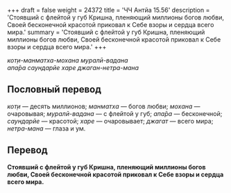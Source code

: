 +++
draft = false
weight = 24372
title = 'ЧЧ Антйа 15.56'
description = 'Стоявший с флейтой у губ Кришна, пленяющий миллионы богов любви, Своей бесконечной красотой приковал к Себе взоры и сердца всего мира.'
summary = 'Стоявший с флейтой у губ Кришна, пленяющий миллионы богов любви, Своей бесконечной красотой приковал к Себе взоры и сердца всего мира.'
+++

_кот̣и-манматха-мохана муралӣ-вадана  
апа̄ра саундарйе харе джаган-нетра-мана_

## Пословный перевод

_кот̣и_ — десять миллионов; _манматха_ — богов любви; _мохана_ — очаровывая; _муралӣ_\-_вадана_ — с флейтой у губ; _апа̄ра_ — бесконечной; _саундарйе_ — красотой; _харе_ — очаровывает; _джагат_ — всего мира; _нетра_\-_мана_ — глаза и ум.

## Перевод

**Стоявший с флейтой у губ Кришна, пленяющий миллионы богов любви, Своей бесконечной красотой приковал к Себе взоры и сердца всего мира.**
